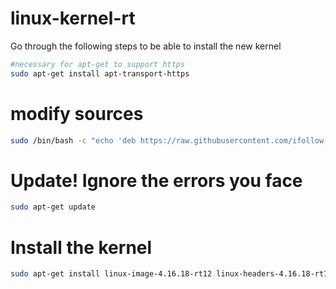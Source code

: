 # linux-kernel-rt

Go through the following steps to be able to install the new kernel 

```bash
#necessary for apt-get to support https 
sudo apt-get install apt-transport-https
```

# modify sources

```bash
sudo /bin/bash -c "echo 'deb https://raw.githubusercontent.com/ifollow-robotics/linux-kernel-rt/master xenial main' >> /etc/apt/sources.list"
```

# Update! Ignore the errors you face

```bash
sudo apt-get update
```
# Install the kernel

```bash
sudo apt-get install linux-image-4.16.18-rt12 linux-headers-4.16.18-rt12 
```
